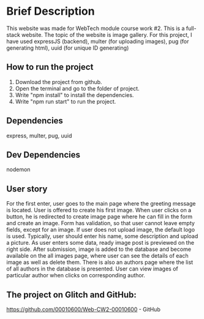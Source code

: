 # Brief Description
This website was made for WebTech module course work #2. This is a full-stack website.
The topic of the website is image gallery. For this project, I have used expressJS (backend),
multer (for uploading images), pug (for generating html), uuid (for unique ID generating)

## How to run the project
1. Download the project from github.
2. Open the terminal and go to the folder of project.
3. Write "npm install" to install the dependencies.
4. Write "npm run start" to run the project.

## Dependencies
express, multer, pug, uuid

## Dev Dependencies
nodemon

## User story
For the first enter, user goes to the main page where the greeting message is located. User is
offered to create his first image. When user clicks on a button, he is redirected to create image page where he can fill in
the form and create an image. Form has validation, so that user cannot leave empty fields, except for an image. If user
does not upload image, the default logo is used. Typically, user should enter his name, some description and upload a picture.
As user enters some data, ready image post is previewed on the right side.
After submission, image is added to the database and become available on the all images page, where user can see the details of each image as well as delete them.
There is also an authors page where the list of all authors in the database is presented. User can view images of particular author when clicks on corresponding author.

## The project on Glitch and GitHub:
https://github.com/00010600/Web-CW2-00010600 - GitHub

